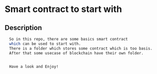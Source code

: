 
# Smart contract to start with 




## Description


```bash
  So in this repo, there are some basics smart contract
  which can be used to start with.
  There is a folder which stores some contract which is too basis.
  After that some usecase of blockchain have their own folder.


  Have a look and Enjoy!

```

